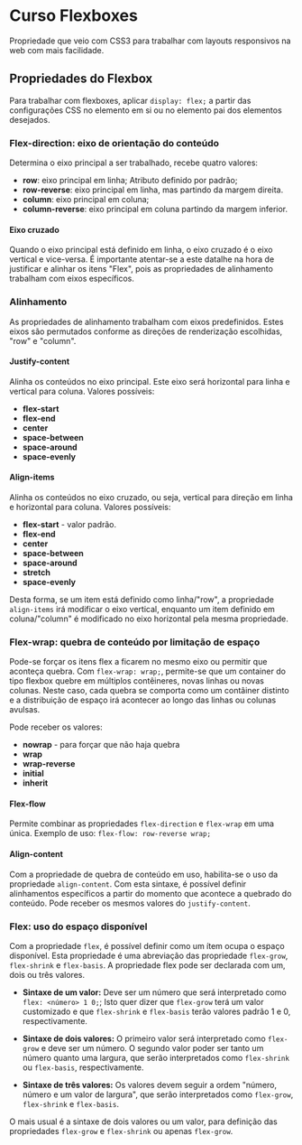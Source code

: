 # Curso Flexboxes

Propriedade que veio com CSS3 para trabalhar com layouts responsivos na web com mais facilidade.

## Propriedades do Flexbox

Para trabalhar com flexboxes, aplicar ```display: flex;``` a partir das configurações CSS no elemento em si ou no elemento pai dos elementos desejados.

### Flex-direction: eixo de orientação do conteúdo

Determina o eixo principal a ser trabalhado, recebe quatro valores:

- **row**: eixo principal em linha; Atributo definido por padrão;
- **row-reverse**: eixo principal em linha, mas partindo da margem direita.
- **column**: eixo principal em coluna;
- **column-reverse**: eixo principal em coluna partindo da margem inferior.

#### Eixo cruzado

Quando o eixo principal está definido em linha, o eixo cruzado é o eixo vertical e vice-versa. É importante atentar-se a este datalhe na hora de justificar e alinhar os itens "Flex", pois as propriedades de alinhamento trabalham com eixos específicos.

### Alinhamento

As propriedades de alinhamento trabalham com eixos predefinidos. Estes eixos são permutados conforme as direções de renderização escolhidas, "row" e "column".

#### Justify-content

Alinha os conteúdos no eixo principal. Este eixo será horizontal para linha e vertical para coluna. Valores possíveis:

- **flex-start**
- **flex-end**
- **center**
- **space-between**
- **space-around**
- **space-evenly**

#### Align-items

Alinha os conteúdos no eixo cruzado, ou seja, vertical para direção em linha e horizontal para coluna. Valores possíveis:

- **flex-start** - valor padrão.
- **flex-end**
- **center**
- **space-between**
- **space-around**
- **stretch**
- **space-evenly**

Desta forma, se um item está definido como linha/"row", a propriedade `align-items` irá modificar o eixo vertical, enquanto um item definido em coluna/"column" é modificado no eixo horizontal pela mesma propriedade.

### Flex-wrap: quebra de conteúdo por limitação de espaço

Pode-se forçar os itens flex a ficarem no mesmo eixo ou permitir que aconteça quebra. Com ```flex-wrap: wrap;```, permite-se que um container do tipo flexbox quebre em múltiplos contêineres, novas linhas ou novas colunas. Neste caso, cada quebra se comporta como um contâiner distinto e a distribuição de espaço irá acontecer ao longo das linhas ou colunas avulsas.

Pode receber os valores:

- **nowrap** - para forçar que não haja quebra
- **wrap**
- **wrap-reverse**
- **initial**
- **inherit**

#### Flex-flow

Permite combinar as propriedades `flex-direction` e `flex-wrap` em uma única. Exemplo de uso: ```flex-flow: row-reverse wrap;```

#### Align-content

Com a propriedade de quebra de conteúdo em uso, habilita-se o uso da propriedade `align-content`. Com esta sintaxe, é possível definir alinhamentos específicos a partir do momento que acontece a quebrado do conteúdo. Pode receber os mesmos valores do `justify-content`.

### Flex: uso do espaço disponível

Com a propriedade `flex`, é possível definir como um ítem ocupa o espaço disponível. Esta propriedade é uma abreviação das propriedade `flex-grow`, `flex-shrink` e `flex-basis`. A propriedade flex pode ser declarada com um, dois ou três valores.

- **Sintaxe de um valor:** Deve ser um número que será interpretado como `flex: <número> 1 0;`; Isto quer dizer que `flex-grow` terá um valor customizado e que `flex-shrink` e `flex-basis` terão valores padrão 1 e 0, respectivamente.

- **Sintaxe de dois valores:** O primeiro valor será interpretado como `flex-grow` e deve ser um número. O segundo valor poder ser tanto um número quanto uma largura, que serão interpretados como `flex-shrink` ou `flex-basis`, respectivamente.

- **Sintaxe de três valores:** Os valores devem seguir a ordem "número, número e um valor de largura", que serão interpretados como `flex-grow`, `flex-shrink` e `flex-basis`.

O mais usual é a sintaxe de dois valores ou um valor, para definição das propriedades `flex-grow` e `flex-shrink` ou apenas `flex-grow`.
